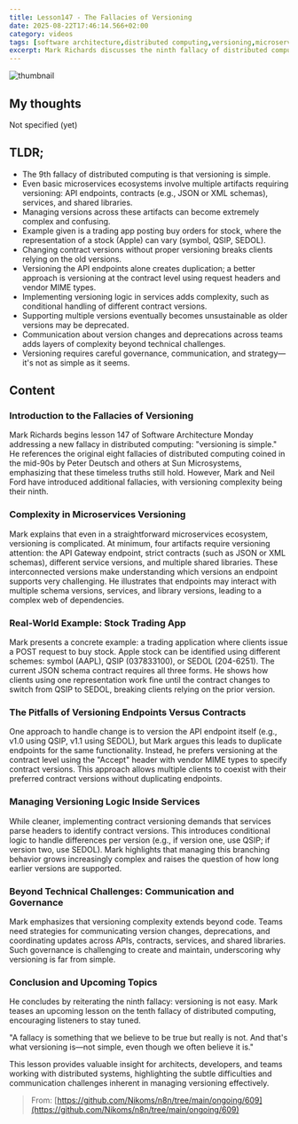 ```yaml
---
title: Lesson147 - The Fallacies of Versioning
date: 2025-08-22T17:46:14.566+02:00
category: videos
tags: [software architecture,distributed computing,versioning,microservices,APIs,contract versioning,software development,software engineering]
excerpt: Mark Richards discusses the ninth fallacy of distributed computing: that versioning is simple. He explores the complexities of versioning microservices, API contracts, and shared libraries, illustrated with a trading app example, and emphasizes the technical and communication challenges involved.
---
```


![thumbnail](https://i.ytimg.com/vi/pVgCRKkuWzk/maxresdefault.jpg)

## My thoughts

Not specified (yet)

## TLDR;
- The 9th fallacy of distributed computing is that versioning is simple.
- Even basic microservices ecosystems involve multiple artifacts requiring versioning: API endpoints, contracts (e.g., JSON or XML schemas), services, and shared libraries.
- Managing versions across these artifacts can become extremely complex and confusing.
- Example given is a trading app posting buy orders for stock, where the representation of a stock (Apple) can vary (symbol, QSIP, SEDOL).
- Changing contract versions without proper versioning breaks clients relying on the old versions.
- Versioning the API endpoints alone creates duplication; a better approach is versioning at the contract level using request headers and vendor MIME types.
- Implementing versioning logic in services adds complexity, such as conditional handling of different contract versions.
- Supporting multiple versions eventually becomes unsustainable as older versions may be deprecated.
- Communication about version changes and deprecations across teams adds layers of complexity beyond technical challenges.
- Versioning requires careful governance, communication, and strategy—it's not as simple as it seems.



## Content

### Introduction to the Fallacies of Versioning
Mark Richards begins lesson 147 of Software Architecture Monday addressing a new fallacy in distributed computing: "versioning is simple." He references the original eight fallacies of distributed computing coined in the mid-90s by Peter Deutsch and others at Sun Microsystems, emphasizing that these timeless truths still hold. However, Mark and Neil Ford have introduced additional fallacies, with versioning complexity being their ninth.

### Complexity in Microservices Versioning
Mark explains that even in a straightforward microservices ecosystem, versioning is complicated. At minimum, four artifacts require versioning attention: the API Gateway endpoint, strict contracts (such as JSON or XML schemas), different service versions, and multiple shared libraries. These interconnected versions make understanding which versions an endpoint supports very challenging. He illustrates that endpoints may interact with multiple schema versions, services, and library versions, leading to a complex web of dependencies.

### Real-World Example: Stock Trading App
Mark presents a concrete example: a trading application where clients issue a POST request to buy stock. Apple stock can be identified using different schemes: symbol (AAPL), QSIP (037833100), or SEDOL (204-6251). The current JSON schema contract requires all three forms. He shows how clients using one representation work fine until the contract changes to switch from QSIP to SEDOL, breaking clients relying on the prior version.

### The Pitfalls of Versioning Endpoints Versus Contracts
One approach to handle change is to version the API endpoint itself (e.g., v1.0 using QSIP, v1.1 using SEDOL), but Mark argues this leads to duplicate endpoints for the same functionality. Instead, he prefers versioning at the contract level using the "Accept" header with vendor MIME types to specify contract versions. This approach allows multiple clients to coexist with their preferred contract versions without duplicating endpoints.

### Managing Versioning Logic Inside Services
While cleaner, implementing contract versioning demands that services parse headers to identify contract versions. This introduces conditional logic to handle differences per version (e.g., if version one, use QSIP; if version two, use SEDOL). Mark highlights that managing this branching behavior grows increasingly complex and raises the question of how long earlier versions are supported.

### Beyond Technical Challenges: Communication and Governance
Mark emphasizes that versioning complexity extends beyond code. Teams need strategies for communicating version changes, deprecations, and coordinating updates across APIs, contracts, services, and shared libraries. Such governance is challenging to create and maintain, underscoring why versioning is far from simple.

### Conclusion and Upcoming Topics
He concludes by reiterating the ninth fallacy: versioning is not easy. Mark teases an upcoming lesson on the tenth fallacy of distributed computing, encouraging listeners to stay tuned.

"A fallacy is something that we believe to be true but really is not. And that's what versioning is—not simple, even though we often believe it is."

This lesson provides valuable insight for architects, developers, and teams working with distributed systems, highlighting the subtle difficulties and communication challenges inherent in managing versioning effectively.




> From: [https://github.com/Nikoms/n8n/tree/main/ongoing/609](https://github.com/Nikoms/n8n/tree/main/ongoing/609)
